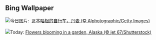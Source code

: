 ## Bing Wallpaper
![](https://www.bing.com/th?id=OHR.CopenhagenBicycles_ZH-CN3047958346_UHD.jpg&w=1000)今日图片: &nbsp;[哥本哈根的自行车，丹麦 (© Alphotographic/Getty Images)](https://www.bing.com/th?id=OHR.CopenhagenBicycles_ZH-CN3047958346_UHD.jpg)
<br><br/>
![](https://www.bing.com/th?id=OHR.GardenWeek_EN-US6333815527_UHD.jpg&w=1000)Today: [Flowers blooming in a garden, Alaska (© jet 67/Shutterstock)](https://www.bing.com/th?id=OHR.GardenWeek_EN-US6333815527_UHD.jpg)
<br><br/>
